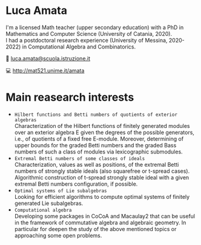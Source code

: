 # Luca Amata
I'm a licensed Math teacher (upper secondary education) with a PhD in Mathematics and Computer Science (University of Catania, 2020).<BR>
I had a postdoctoral research experience (University of Messina, 2020-2022) in Computational Algebra and Combinatorics.

:email: luca.amata@scuola.istruzione.it

:computer: http://mat521.unime.it/amata

Main reasearch interests
==========
- ```Hilbert functions and Betti numbers of quotients of exterior algebras```<BR>
Characterization of the Hilbert functions of finitely generated modules over an exterior algebra E given the degrees of the possible generators, i.e., of quotients of a fixed free E-module. Moreover, determining of upper bounds for the graded Betti numbers and the graded Bass numbers of such a class of modules via lexicographic submodules.
- ```Extremal Betti numbers of some classes of ideals```<BR>
Characterization, values as well as positions, of the extremal Betti numbers of strongly stable ideals (also squarefree or t-spread cases). Algorithmic construction of t-spread strongly stable ideal with a given extremal Betti numbers configuration, if possible.
- ```Optimal systems of Lie subalgebras```<BR>
Looking for efficient algorithms to compute optimal systems of finitely generated Lie subalgebras.
- ```Computational algebra```<BR>
Developing some packages in CoCoA and Macaulay2 that can be useful in the framework of commutative algebra and algebraic geometry. In particular for deepen the study of the above mentioned topics or approaching some open problems.
